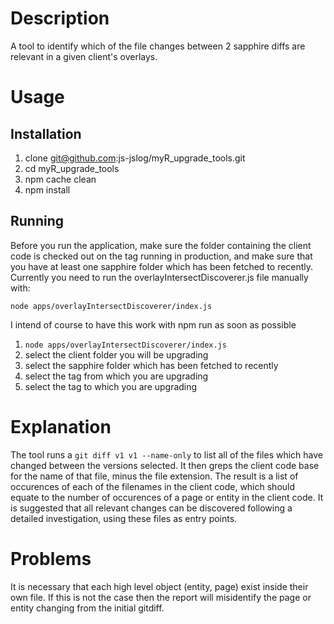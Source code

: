 # Description
A tool to identify which of the file changes between 2 sapphire diffs are relevant in a given client's overlays.

# Usage
## Installation
1. clone git@github.com:js-jslog/myR_upgrade_tools.git
2. cd myR_upgrade_tools
3. npm cache clean
4. npm install

## Running
Before you run the application, make sure the folder containing the client code is checked out on the tag running in production, and make sure that you have at least one sapphire folder which has been fetched to recently.
Currently you need to run the overlayIntersectDiscoverer.js file manually with:

`node apps/overlayIntersectDiscoverer/index.js`

I intend of course to have this work with npm run as soon as possible

1. `node apps/overlayIntersectDiscoverer/index.js`
2. select the client folder you will be upgrading
3. select the sapphire folder which has been fetched to recently
4. select the tag from which you are upgrading
5. select the tag to which you are upgrading

# Explanation
The tool runs a `git diff v1 v1 --name-only` to list all of the files which have changed between the versions selected.
It then greps the client code base for the name of that file, minus the file extension.
The result is a list of occurences of each of the filenames in the client code, which should equate to the number of occurences of a page or entity in the client code.
It is suggested that all relevant changes can be discovered following a detailed investigation, using these files as entry points.


# Problems
It is necessary that each high level object (entity, page) exist inside their own file. If this is not the case then the report will misidentify the page or entity changing from the initial gitdiff.
